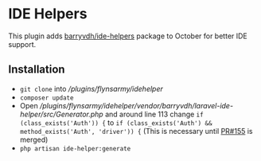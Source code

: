 # IDE Helpers

This plugin adds [barryvdh/ide-helpers](https://github.com/barryvdh/laravel-ide-helper) package to October for better IDE support.

## Installation

* `git clone` into */plugins/flynsarmy/idehelper*
* `composer update`
* Open */plugins/flynsarmy/idehelper/vendor/barryvdh/laravel-ide-helper/src/Generator.php* and around line 113 change `if (class_exists('Auth')) {` to `if (class_exists('Auth') && method_exists('Auth', 'driver')) {` (This is necessary until [PR#155](https://github.com/barryvdh/laravel-ide-helper/pull/155) is merged)
* `php artisan ide-helper:generate`